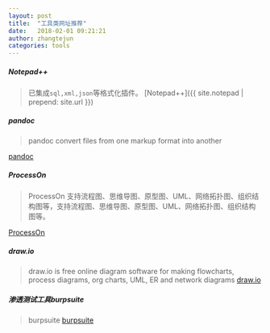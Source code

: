 ```yaml
---
layout: post
title:  "工具类网址推荐"
date:   2018-02-01 09:21:21
author: zhangtejun
categories: tools
---
```

##### Notepad++
>已集成`sql,xml,json`等格式化插件。
[Notepad++]({{ site.notepad | prepend: site.url  }})
##### pandoc
>pandoc convert files from one markup format into another

[pandoc](http://pandoc.org/)
##### ProcessOn
>ProcessOn 支持流程图、思维导图、原型图、UML、网络拓扑图、组织结构图等，支持流程图、思维导图、原型图、UML、网络拓扑图、组织结构图等。

[ProcessOn](https://www.processon.com/)
##### draw.io
>draw.io is free online diagram software for making flowcharts, process diagrams, org charts, UML, ER and network diagrams
[draw.io](https://www.draw.io/)

##### 渗透测试工具burpsuite
>burpsuite
[burpsuite](https://portswigger.net/burp)
